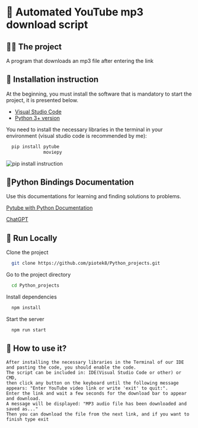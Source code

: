 
# 🐍 Automated YouTube mp3 download script


## 👨‍💻 The project 

A program that downloads an mp3 file after entering the link


## 💬 Installation instruction 
At the beginning, you must install the software that is mandatory to start the project, it is presented below.
 - [Visual Studio Code](https://code.visualstudio.com/docs/setup/windows)   
 - [Python 3+ version](https://realpython.com/installing-python/#how-to-install-python-on-windows)


You need to install the necessary libraries in the terminal in your environment (visual studio code is recommended by me):

```bash
  pip install pytube
              moviepy

```
![pip install instruction](https://user-images.githubusercontent.com/82182989/226630656-e2937091-8d83-48ff-9c6e-094fed5b6491.jpg)


## 📜Python Bindings Documentation

Use this documentations for learning and finding solutions to problems.

[Pytube with Python Documentation](https://pytube.io/en/latest/)

[ChatGPT](https://openai.com/blog/chatgpt)


## 🔗 Run Locally

Clone the project

```bash
  git clone https://github.com/piotek8/Python_projects.git

```

Go to the project directory

```bash
  cd Python_projects
```

Install dependencies

```bash
  npm install
```

Start the server

```bash
  npm run start
```

## 📁 How to use it? 
```
After installing the necessary libraries in the Terminal of our IDE and pasting the code, you should enable the code. 
The script can be included in: IDE(Visual Studio Code or other) or CMD,
then click any button on the keyboard until the following message appears: "Enter YouTube video link or write 'exit' to quit:". 
Enter the link and wait a few seconds for the download bar to appear and download. 
A message will be displayed: "MP3 audio file has been downloaded and saved as..."
Then you can download the file from the next link, and if you want to finish type exit
```


